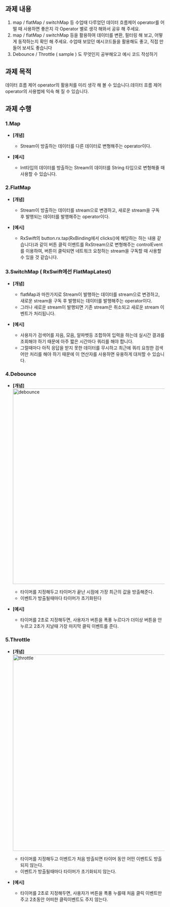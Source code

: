 ## **과제 내용**

1. map / flatMap / switchMap 등 수업때 다루었던 데이터 흐름제어 operator를 어떨 때 사용하면 좋은지 각 Operator 별로 생각 해와서 공유 해 주세요.
2. map / flatMap / switchMap 등을 활용하여 데이터를 변환, 필터링 해 보고, 어떻게 동작하는지 확인 해 주세요. 수업때 보았던 예시코드들을 활용해도 좋고, 직접 만들어 보셔도 좋습니다
3. Debounce / Throttle ( sample ) 도 무엇인지 공부해오고 예시 코드 작성하기

## **과제 목적**

데이터 흐름 제어 operator의 활용처를 미리 생각 해 볼 수 있습니다.데이터 흐름 제어 operator의 사용법에 익숙 해 질 수 있습니다.

## **과제 수행**

### 1.Map

- **[개념]**
    - Stream이 방출하는 데이터를 다른 데이터로 변형해주는 operator이다.

- **[예시]**
    - Int타입의 데이터를 방출하는 Stream의 데이터를 String 타입으로 변형해줄 때 사용할 수 있습니다.

### 2.FlatMap

- **[개념]**
    - Stream이 방출하는 데이터를 stream으로 변경하고, 새로운 stream을 구독 후 발행되는 데이터를 발행해주는 operator이다.

- **[예시]**
    - RxSwift의 button.rx.tap(RxBinding에서 clicks()에 해당하는 하는 내용 같습니다)과 같이 버튼 클릭 이벤트를 RxStream으로 변형해주는 controlEvent를 이용하여, 버튼이 클릭되면 네트워크 요청하는 stream을 구독할 때 사용할 수 있을 것 같습니다.

### 3.SwitchMap ( RxSwift에선 FlatMapLatest)

- **[개념]**
    - flatMap과 마찬가지로 Stream이 발행하는 데이터를 stream으로 변경하고, 새로운 stream을 구독 후 발행되는 데이터를 발행해주는 operator이다.
    - 그러나 새로운 stream이 발행되면 기존 stream은 취소되고 새로운 stream 이벤트가 처리됩니다.

- **[예시]**
    - 사용자가 검색어를 자음, 모음, 알파벳등 조합하여 입력을 하는데 실시간 결과를 조회해야 하기 때문에 아주 짧은 시간마다 쿼리를 해야 합니다.
    - 그럴때마다 아직 응답을 받지 못한 데이터를 무시하고 최근에 쿼리 요청한 검색어만 처리를 해야 하기 때문에 이 연산자를 사용하면 유용하게 대처할 수 있습니다.

### 4.Debounce

- **[개념]**    
    <img width="615" alt="debounce" src="https://user-images.githubusercontent.com/48742165/136822980-b17e071a-4b07-410b-a19c-a03749905e89.png">
    
    - 타이머를 지정해두고 타이머가 끝난 시점에 가장 최근의 값을 방출해준다.
    - 이벤트가 방출될때마다 타이머가 초기화된다

- **[예시]**
    - 타이머를 2초로 지정해두면, 사용자가 버튼을 폭풍 누르다가 더이상 버튼을 안누르고 2초가 지날때 가장 마지막 클릭 이벤트를 준다.

### 5.Throttle

- **[개념]**    
    <img width="618" alt="throttle" src="https://user-images.githubusercontent.com/48742165/136822937-8f2d6aa4-7a55-4f35-85f0-ff4627c27bf4.png">

    - 타이머를 지정해두고 이벤트가 처음 방출되면 타이머 동안 어떤 이벤트도 방출되지 않는다.
    - 이벤트가 방출될때마다 타이머가 초기화되지 않는다.

- **[예시]**
    - 타이머를 2초로 지정해두면, 사용자가 버튼을 폭풍 누를때 처음 클릭 이벤트만 주고 2초동안 어떠한 클릭이벤트도 주지 않는다.
